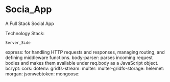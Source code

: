 # Socia_App

A Full Stack Social App

Technology Stack:

    Server_Side

express: for handling HTTP requests and responses, managing routing, and defining middleware functions.
body-parser: parses incoming request bodies and makes them available under req.body as a JavaScript object.
bcrypt:
cors:
dotenv:
gridfs-stream:
multer:
multer-gridfs-storage:
helemet:
morgan:
jsonwebtoken:
mongoose:
